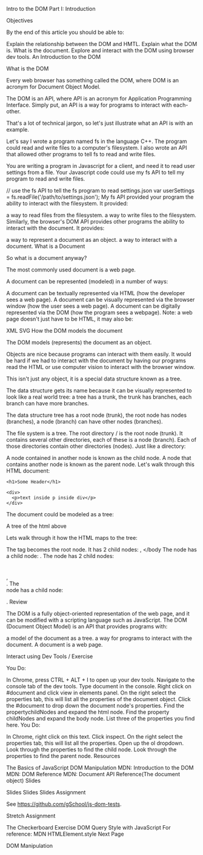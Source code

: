 Intro to the DOM Part I: Introduction

Objectives

By the end of this article you should be able to:

Explain the relationship between the DOM and HMTL.
Explain what the DOM is.
What is the document.
Explore and interact with the DOM using browser dev tools.
An Introduction to the DOM

What is the DOM

Every web browser has something called the DOM, where DOM is an acronym for Document Object Model.

The DOM is an API, where API is an acronym for Application Programming Interface. Simply put, an API is a way for programs to interact with each-other.

That's a lot of technical jargon, so let's just illustrate what an API is with an example.

Let's say I wrote a program named fs in the language C++. The program could read and write files to a computer's filesystem. I also wrote an API that allowed other programs to tell fs to read and write files.

You are writing a program in Javascript for a client, and need it to read user settings from a file. Your Javascript code could use my fs API to tell my program to read and write files.

// use the fs API to tell the fs program to read settings.json
var userSettings = fs.readFile('/path/to/settings.json');
My fs API provided your program the ability to interact with the filesystem. It provided:

a way to read files from the filesystem.
a way to write files to the filesystem.
Similarly, the browser's DOM API provides other programs the ability to interact with the document. It provides:

a way to represent a document as an object.
a way to interact with a document.
What is a Document

So what is a document anyway?

The most commonly used document is a web page.

A document can be represented (modeled) in a number of ways:

A document can be textually represented via HTML (how the developer sees a web page).
A document can be visually represented via the browser window (how the user sees a web page).
A document can be digitally represented via the DOM (how the program sees a webpage).
Note: a web page doesn't just have to be HTML, it may also be:

XML
SVG
How the DOM models the document

The DOM models (represents) the document as an object.

Objects are nice because programs can interact with them easily. It would be hard if we had to interact with the document by having our programs read the HTML or use computer vision to interact with the browser window.

This isn't just any object, it is a special data structure known as a tree.

The data structure gets its name because it can be visually represented to look like a real world tree: a tree has a trunk, the trunk has branches, each branch can have more branches.

The data structure tree has a root node (trunk), the root node has nodes (branches), a node (branch) can have other nodes (branches).

The file system is a tree. The root directory / is the root node (trunk). It contains several other directories, each of these is a node (branch). Each of those directories contain other directories (nodes). Just like a directory:

A node contained in another node is known as the child node.
A node that contains another node is known as the parent node.
Let's walk through this HTML document:

<html>
  <head>
    <title>Some Title</title>
  </head>

  <body>

    <h1>Some Header</h1>

    <div>
      <p>text inside p inside div</p>
    </div>

  </body>
</html>
The document could be modeled as a tree:

A tree of the html above

Lets walk through it how the HTML maps to the tree:

The <html></html> tag becomes the root node.
It has 2 child nodes: <head></head>, <body></body
The <head></head> node has a child node: <title></title>.
The <body></body> node has 2 child nodes: <h1></h1>, <div></div>.
The <div></div> node has a child node: <p></p>.
Review

The DOM is a fully object-oriented representation of the web page, and it can be modified with a scripting language such as JavaScript.
The DOM (Document Object Model) is an API that provides programs with:

a model of the document as a tree.
a way for programs to interact with the document.
A document is a web page.

Interact using Dev Tools / Exercise

You Do:

In Chrome, press CTRL + ALT + I to open up your dev tools.
Navigate to the console tab of the dev tools.
Type document in the console.
Right click on #document and click view in elements panel.
On the right select the properties tab, this will list all the properties of the document object.
Click the #document to drop down the document node's properties.
Find the propertychildNodes and expand the html node.
Find the property childNodes and expand the body node.
List three of the properties you find here.
You Do:

In Chrome, right click on this text.
Click inspect.
On the right select the properties tab, this will list all the properties.
Open up the ol dropdown.
Look through the properties to find the child node.
Look through the properties to find the parent node.
Resources

The Basics of JavaScript DOM Manipulation
MDN: Introduction to the DOM
MDN: DOM Reference
MDN: Document API Reference(The document object)
Slides

Slides
Slides
Slides
Assignment

See https://github.com/gSchool/js-dom-tests.

Stretch Assignment

The Checkerboard Exercise
DOM Query
Style with JavaScript
For reference: MDN HTMLElement.style
Next Page

DOM Manipulation
